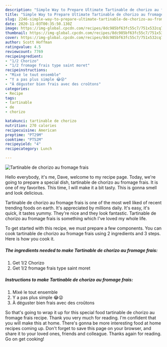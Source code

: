 ```yaml
---
description: "Simple Way to Prepare Ultimate Tartinable de chorizo au fromage frais"
title: "Simple Way to Prepare Ultimate Tartinable de chorizo au fromage frais"
slug: 2246-simple-way-to-prepare-ultimate-tartinable-de-chorizo-au-fromage-frais
date: 2020-11-03T00:35:50.130Z
image: https://img-global.cpcdn.com/recipes/8dc985bf63fc55c7/751x532cq70/tartinable-de-chorizo-au-fromage-frais-photo-principale-de-la-recette.jpg
thumbnail: https://img-global.cpcdn.com/recipes/8dc985bf63fc55c7/751x532cq70/tartinable-de-chorizo-au-fromage-frais-photo-principale-de-la-recette.jpg
cover: https://img-global.cpcdn.com/recipes/8dc985bf63fc55c7/751x532cq70/tartinable-de-chorizo-au-fromage-frais-photo-principale-de-la-recette.jpg
author: Scott Hoffman
ratingvalue: 4.5
reviewcount: 7769
recipeingredient:
- "1/2 Chorizo"
- "1/2 fromage frais type saint moret"
recipeinstructions:
- "Mixé le tout ensemble"
- "Y a pas plus simple 😂😜"
- "À déguster bien frais avec des croûtons"
categories:
- Recipe
tags:
- tartinable
- de
- chorizo

katakunci: tartinable de chorizo 
nutrition: 270 calories
recipecuisine: American
preptime: "PT29M"
cooktime: "PT52M"
recipeyield: "4"
recipecategory: Lunch

---
```



![Tartinable de chorizo au fromage frais](https://img-global.cpcdn.com/recipes/8dc985bf63fc55c7/751x532cq70/tartinable-de-chorizo-au-fromage-frais-photo-principale-de-la-recette.jpg)

Hello everybody, it's me, Dave, welcome to my recipe page. Today, we're going to prepare a special dish, tartinable de chorizo au fromage frais. It is one of my favorites. This time, I will make it a bit tasty. This is gonna smell and look delicious.

Tartinable de chorizo au fromage frais is one of the most well liked of recent trending foods on earth. It's appreciated by millions daily. It's easy, it's quick, it tastes yummy. They're nice and they look fantastic. Tartinable de chorizo au fromage frais is something which I've loved my whole life.




To get started with this recipe, we must prepare a few components. You can cook tartinable de chorizo au fromage frais using 2 ingredients and 3 steps. Here is how you cook it.

<!--inarticleads1-->

##### The ingredients needed to make Tartinable de chorizo au fromage frais:

1. Get 1/2 Chorizo
1. Get 1/2 fromage frais type saint moret




<!--inarticleads2-->

##### Instructions to make Tartinable de chorizo au fromage frais:

1. Mixé le tout ensemble
1. Y a pas plus simple 😂😜
1. À déguster bien frais avec des croûtons




So that's going to wrap it up for this special food tartinable de chorizo au fromage frais recipe. Thank you very much for reading. I'm confident that you will make this at home. There's gonna be more interesting food at home recipes coming up. Don't forget to save this page on your browser, and share it to your loved ones, friends and colleague. Thanks again for reading. Go on get cooking!

